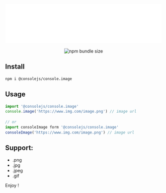 <picture>
  <source media="(prefers-color-scheme: dark)" srcset="./README/dark-title.svg">
  <source media="(prefers-color-scheme: light)" srcset="./README/light-title.svg">
  <img alt="console.image" src="./README/light-title.svg">
</picture>

<p align="center">
<img alt="npm bundle size" src="https://img.shields.io/bundlephobia/minzip/@consolejs/console.image">
</p>

## Install

```bash
npm i @consolejs/console.image
```

## Usage

```js
import '@consolejs/console.image'
console.image('https://www.img.com/image.png') // image url

// or
import consoleImage form '@consolejs/console.image'
consoleImage('https://www.img.com/image.png') // image url
```

## Support: 
- .png
- .jpg
- .jpeg
- .gif


Enjoy !

